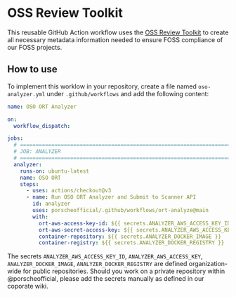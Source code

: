 # OSS Review Toolkit

This reusable GitHub Action workflow uses the [OSS Review Toolkit]([https://github.com/todogroup/repolinter](https://github.com/oss-review-toolkit/ort))
to create all necessary metadata information needed to ensure FOSS compliance of our FOSS projects.

## How to use

To implement this worklow in your repository, create a file named `oso-analyzer.yml` under `.github/workflows` and add the following content:

```yaml
name: OSO ORT Analyzer

on:
  workflow_dispatch:

jobs:
  # =============================================================================
  # JOB: ANALYZER
  # =============================================================================
  analyzer:
    runs-on: ubuntu-latest
    name: OSO ORT
    steps:
      - uses: actions/checkout@v3
      - name: Run OSO ORT Analyzer and Submit to Scanner API
        id: analyzer
        uses: porscheofficial/.github/workflows/ort-analyze@main
        with:
          ort-aws-access-key-id: ${{ secrets.ANALYZER_AWS_ACCESS_KEY_ID }}
          ort-aws-secret-access-key: ${{ secrets.ANALYZER_AWS_ACCESS_KEY }}
          container-repository: ${{ secrets.ANALYZER_DOCKER_IMAGE }}
          container-registry: ${{ secrets.ANALYZER_DOCKER_REGISTRY }}
```

The secrets `ANALYZER_AWS_ACCESS_KEY_ID`, `ANALYZER_AWS_ACCESS_KEY`, `ANALYZER_DOCKER_IMAGE`, `ANALYZER_DOCKER_REGISTRY` are defined organization-wide
for public repositories. Should you work on a private repository within @porscheofficial, please add the secrets manually as defined in our coporate wiki.
